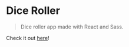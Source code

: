 # Dice Roller

> Dice roller app made with React and Sass.

Check it out <a href="https://pl-dice-roller.netlify.app/">here</a>!
